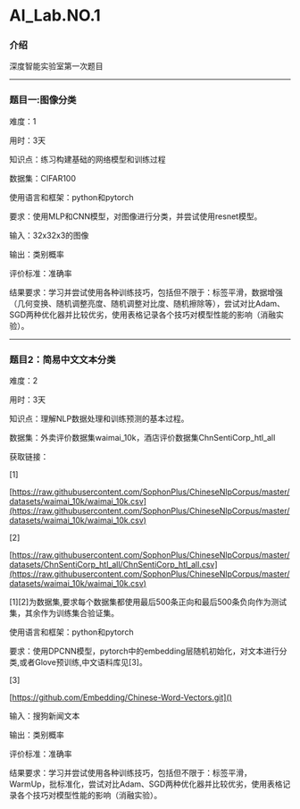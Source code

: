 # AI_Lab.NO.1

### 介绍

深度智能实验室第一次题目

---

### 题目一:图像分类

难度：1

用时：3天

知识点：练习构建基础的网络模型和训练过程

数据集：CIFAR100

使用语言和框架：python和pytorch

要求：使用MLP和CNN模型，对图像进行分类，并尝试使用resnet模型。

输入：32x32x3的图像

输出：类别概率

评价标准：准确率

结果要求：学习并尝试使用各种训练技巧，包括但不限于：标签平滑，数据增强（几何变换、随机调整亮度、随机调整对比度、随机擦除等），尝试对比Adam、SGD两种优化器并比较优劣，使用表格记录各个技巧对模型性能的影响（消融实验）。

---

### 题目2：简易中文文本分类

难度：2

用时：3天

知识点：理解NLP数据处理和训练预测的基本过程。

数据集：外卖评价数据集waimai_10k，酒店评价数据集ChnSentiCorp_htl_all

获取链接：

[1]

[https://raw.githubusercontent.com/SophonPlus/ChineseNlpCorpus/master/datasets/waimai_10k/waimai_10k.csv](https://raw.githubusercontent.com/SophonPlus/ChineseNlpCorpus/master/datasets/waimai_10k/waimai_10k.csv)

[2]

[https://raw.githubusercontent.com/SophonPlus/ChineseNlpCorpus/master/datasets/ChnSentiCorp_htl_all/ChnSentiCorp_htl_all.csv](https://raw.githubusercontent.com/SophonPlus/ChineseNlpCorpus/master/datasets/waimai_10k/waimai_10k.csv)

[1][2]为数据集,要求每个数据集都使用最后500条正向和最后500条负向作为测试集，其余作为训练集合验证集。

使用语言和框架：python和pytorch

要求：使用DPCNN模型，pytorch中的embedding层随机初始化，对文本进行分类,或者Glove预训练,中文语料库见[3]。

[3]

[https://github.com/Embedding/Chinese-Word-Vectors.git]()

输入：搜狗新闻文本

输出：类别概率

评价标准：准确率

结果要求：学习并尝试使用各种训练技巧，包括但不限于：标签平滑，WarmUp，批标准化，尝试对比Adam、SGD两种优化器并比较优劣，使用表格记录各个技巧对模型性能的影响（消融实验）。
